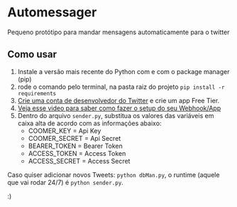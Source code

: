 <h1>Automessager</h1>
<p>Pequeno protótipo para mandar mensagens automaticamente para o twitter</p>

<h2>Como usar</h2>
<ol>
  <li>Instale a versão mais recente do Python com e com o package manager (pip)</li>
  <li>rode o comando pelo terminal, na pasta raiz do projeto <code>pip install -r requirements</code></li>
  <li><a href="https://developer.x.com/en">Crie uma conta de desenvolvedor do Twitter</a> e crie um app Free Tier.</li>
  <li><a href="https://youtu.be/fBFQMp0m41E?si=YEyJGFQc7ayRozAw">Veja esse video para saber como fazer o setup do seu Webhook/App</a></li>
  <li>Dentro do arquivo <code>sender.py</code>, substitua os valores das variáveis em caixa alta de acordo com as informações abaixo: 
    <ul>
      <li> COOMER_KEY = Api Key</li>
      <li> COOMER_SECRET = Api Secret</li>
      <li> BEARER_TOKEN = Bearer Token</li>
      <li> ACCESS_TOKEN = Access Token</li>
      <li> ACCESS_SECRET = Access Secret</li>
    </ul> 
  </li>
</ol>
<p>Caso quiser adicionar novos Tweets: <code>python dbMan.py</code>, o runtime (aquele que vai rodar 24/7) é <code>python sender.py</code>.</p>
:)
